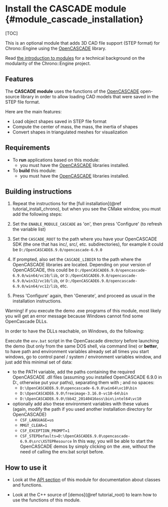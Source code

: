 Install the CASCADE module {#module_cascade_installation}
==========================

[TOC]

This is an optional module that adds 3D CAD file support (STEP format) for Chrono::Engine
using the [OpenCASCADE](http://www.opencascade.org) library. 

Read [the introduction to modules](modularity.html) for a technical 
background on the modularity of the Chrono::Engine project.


## Features

The **CASCADE module** uses the functions of the [OpenCASCADE](http://www.opencascade.org) 
open-source library in order to allow loading CAD models that were saved in the STEP file format. 

Here are the main features:

- Load object shapes saved in STEP file format
- Compute the center of mass, the mass, the inertia of shapes
- Convert shapes in triangulated meshes for visualization 

## Requirements

- To **run** applications based on this module:
	- you must have the [OpenCASCADE](http://www.opencascade.org) libraries installed.
- To **build** this module:
	- you must have the [OpenCASCADE](http://www.opencascade.org) libraries installed.



## Building instructions

1. Repeat the instructions for the [full installation](@ref tutorial_install_chrono), but when you see 
   the CMake window, you must add the following steps:
  
2. Set the `ENABLE_MODULE_CASCADE` as 'on', then press 'Configure' (to refresh the variable list) 

3. Set the `CASCADE_ROOT` to the path where you have your OpenCASCADE SDK (the one that has inc/, src/, etc. subdirectories),
   for example it could be `D:/OpenCASCADE6.9.0/opencascade-6.9.0` 

4. If prompted, also set the `CASCADE_LIBDIR` to the path where the OpenCASCADE libraries are located.  Depending on your version
   of OpenCASCADE, this could be `D:/OpenCASCADE6.9.0/opencascade-6.9.0/win64/vc10/lib`, or `D:/OpenCASCADE6.9.0/opencascade-6.9.0/win32/vc10/lib`,
   or `D:/OpenCASCADE6.9.0/opencascade-6.9.0/win64/vc12/lib`, etc.
 
5. Press 'Configure' again, then 'Generate', and proceed as usual in the installation instructions.

<div class="ce-warning">
Warning! if you execute the demo .exe programs of this module, 
most likely you will get an error message because Windows cannot 
find some OpenCascade DLLs. 
</div>

In order to have the DLLs reachable, on Windows, do the following:

Execute the `env.bat` script in the OpenCascade directory before 
launching the demo (but only from the same DOS shell, via command line) or **better**, to have path 
and environment variables already set all times you start windows, go to 
control panel / system / environment variables window, 
and just add this minimal set of data:
- to the PATH variable, add the paths containing the required OpenCASCADE .dll files
  (assuming you installed OpenCASCADE 6.9.0 in D:, otherwise put your paths), 
  separating them with  ;   and no spaces:
	- `D:\OpenCASCADE6.9.0\opencascade-6.9.0\win64\vc10\bin`
	- `D:\OpenCASCADE6.9.0\freeimage-3.16.0-vc10-64\bin`
	- `D:\OpenCASCADE6.9.0\tbb42_20140416oss\bin\intel64\vc10`
- optionally add also these environment variables with these values (again, modify the path 
  if you used another installation directory for OpenCASCADE)
	- `CSF_LANGUAGE=us`
	- `MMGT_CLEAR=1`
	- `CSF_EXCEPTION_PROMPT=1`
	- `CSF_STEPDefaults=D:\OpenCASCADE6.9.0\opencascade-6.9.0\src\XSTEPResource`
In this way, you will be able to start the OpenCASCADE demos by simply clicking on the .exe, 
without the need of calling the env.bat script before.



## How to use it

- Look at the [API section](group__cascade__module.html) of this module for documentation about classes and functions.

- Look at the C++ source of [demos](@ref tutorial_root) to learn how to use the functions of this module.
